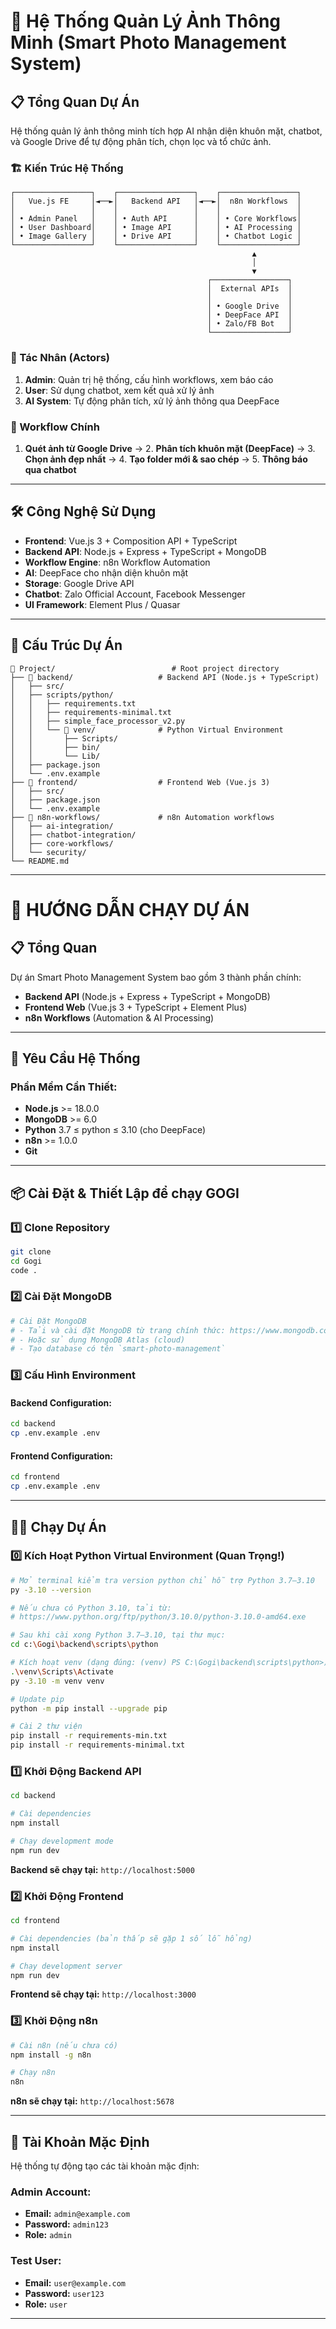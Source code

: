 # 🤖 Hệ Thống Quản Lý Ảnh Thông Minh (Smart Photo Management System)

## 📋 Tổng Quan Dự Án

Hệ thống quản lý ảnh thông minh tích hợp AI nhận diện khuôn mặt, chatbot, và Google Drive để tự động phân tích, chọn lọc và tổ chức ảnh.

### 🏗️ Kiến Trúc Hệ Thống

```
┌─────────────────┐    ┌─────────────────┐    ┌─────────────────┐
│   Vue.js FE     │◄──►│   Backend API   │◄──►│  n8n Workflows  │
│                 │    │                 │    │                 │
│ • Admin Panel   │    │ • Auth API      │    │ • Core Workflows│
│ • User Dashboard│    │ • Image API     │    │ • AI Processing │
│ • Image Gallery │    │ • Drive API     │    │ • Chatbot Logic │
└─────────────────┘    └─────────────────┘    └─────────────────┘
                                                      ▲
                                                      │
                                                      ▼
                                            ┌─────────────────┐
                                            │  External APIs  │
                                            │                 │
                                            │ • Google Drive  │
                                            │ • DeepFace API  │
                                            │ • Zalo/FB Bot   │
                                            └─────────────────┘
```

### 👥 Tác Nhân (Actors)

1. **Admin**: Quản trị hệ thống, cấu hình workflows, xem báo cáo
2. **User**: Sử dụng chatbot, xem kết quả xử lý ảnh
3. **AI System**: Tự động phân tích, xử lý ảnh thông qua DeepFace

### 🔄 Workflow Chính

1. **Quét ảnh từ Google Drive** → 2. **Phân tích khuôn mặt (DeepFace)** → 3. **Chọn ảnh đẹp nhất** → 4. **Tạo folder mới & sao chép** → 5. **Thông báo qua chatbot**

---

## 🛠️ Công Nghệ Sử Dụng

- **Frontend**: Vue.js 3 + Composition API + TypeScript
- **Backend API**: Node.js + Express + TypeScript + MongoDB
- **Workflow Engine**: n8n Workflow Automation
- **AI**: DeepFace cho nhận diện khuôn mặt
- **Storage**: Google Drive API
- **Chatbot**: Zalo Official Account, Facebook Messenger
- **UI Framework**: Element Plus / Quasar

---

## 📂 Cấu Trúc Dự Án

```
📁 Project/                          # Root project directory
├── 📁 backend/                   # Backend API (Node.js + TypeScript)
│   ├── src/
│   ├── scripts/python/          
│   │   ├── requirements.txt    
│   │   ├── requirements-minimal.txt 
│   │   ├── simple_face_processor_v2.py
│   │   └── 📁 venv/              # Python Virtual Environment
│   │       ├── Scripts/         
│   │       ├── bin/             
│   │       └── Lib/             
│   ├── package.json
│   └── .env.example
├── 📁 frontend/                  # Frontend Web (Vue.js 3)
│   ├── src/
│   ├── package.json
│   └── .env.example
├── 📁 n8n-workflows/             # n8n Automation workflows
│   ├── ai-integration/
│   ├── chatbot-integration/
│   ├── core-workflows/
│   └── security/
└── README.md
```

---
# 🚀 HƯỚNG DẪN CHẠY DỰ ÁN

## 📋 Tổng Quan

Dự án Smart Photo Management System bao gồm 3 thành phần chính:
- **Backend API** (Node.js + Express + TypeScript + MongoDB)
- **Frontend Web** (Vue.js 3 + TypeScript + Element Plus)
- **n8n Workflows** (Automation & AI Processing)

---

## 🔧 Yêu Cầu Hệ Thống

### Phần Mềm Cần Thiết:
- **Node.js** >= 18.0.0
- **MongoDB** >= 6.0
- **Python** 3.7 ≤ python ≤ 3.10 (cho DeepFace)
- **n8n** >= 1.0.0
- **Git**

---

## 📦 Cài Đặt & Thiết Lập để chạy GOGI

### 1️⃣ Clone Repository

```bash
git clone 
cd Gogi
code .
```

### 2️⃣ Cài Đặt MongoDB

```bash
# Cài Đặt MongoDB
# - Tải và cài đặt MongoDB từ trang chính thức: https://www.mongodb.com/try/download/community
# - Hoặc sử dụng MongoDB Atlas (cloud)
# - Tạo database có tên `smart-photo-management`
```

### 3️⃣ Cấu Hình Environment

#### Backend Configuration:
```bash
cd backend
cp .env.example .env
```

#### Frontend Configuration:
```bash
cd frontend
cp .env.example .env
```

---

## 🏃‍♂️ Chạy Dự Án

### 0️⃣ Kích Hoạt Python Virtual Environment (Quan Trọng!)

```bash
# Mở terminal kiểm tra version python chỉ hỗ trợ Python 3.7–3.10
py -3.10 --version

# Nếu chưa có Python 3.10, tải từ:
# https://www.python.org/ftp/python/3.10.0/python-3.10.0-amd64.exe

# Sau khi cài xong Python 3.7–3.10, tại thư mục:
cd c:\Gogi\backend\scripts\python

# Kích hoạt venv (dạng đúng: (venv) PS C:\Gogi\backend\scripts\python>)
.\venv\Scripts\Activate 
py -3.10 -m venv venv

# Update pip
python -m pip install --upgrade pip

# Cài 2 thư viện
pip install -r requirements-min.txt
pip install -r requirements-minimal.txt
```

### 1️⃣ Khởi Động Backend API

```bash
cd backend

# Cài dependencies
npm install

# Chạy development mode
npm run dev
```

**Backend sẽ chạy tại:** `http://localhost:5000`

### 2️⃣ Khởi Động Frontend

```bash
cd frontend

# Cài dependencies (bản thấp sẽ gặp 1 số lỗ hổng)
npm install

# Chạy development server
npm run dev
```

**Frontend sẽ chạy tại:** `http://localhost:3000`

### 3️⃣ Khởi Động n8n

```bash
# Cài n8n (nếu chưa có)
npm install -g n8n

# Chạy n8n
n8n
```

**n8n sẽ chạy tại:** `http://localhost:5678`

---

## 👥 Tài Khoản Mặc Định

Hệ thống tự động tạo các tài khoản mặc định:

### Admin Account:
- **Email:** `admin@example.com`
- **Password:** `admin123`
- **Role:** `admin`

### Test User:
- **Email:** `user@example.com`
- **Password:** `user123`
- **Role:** `user`

---


